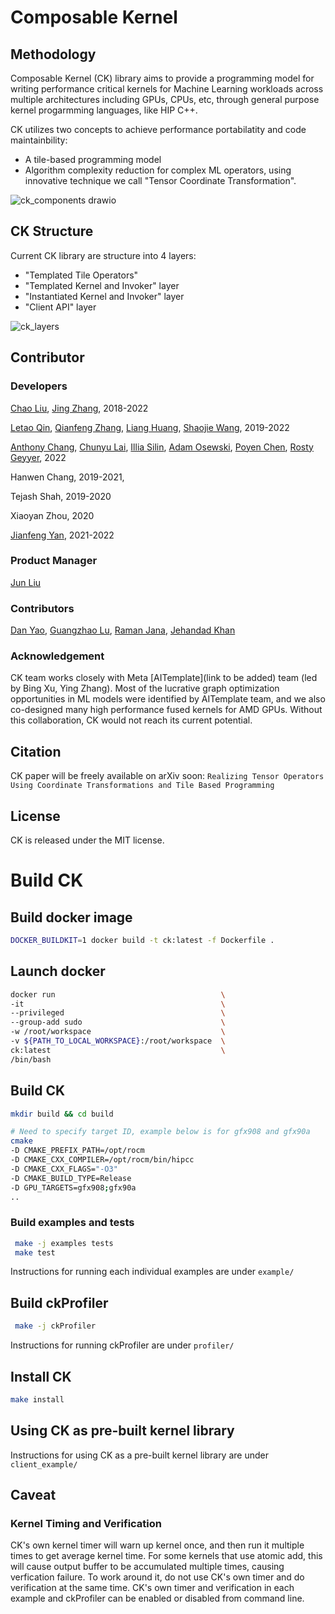 # Composable Kernel

## Methodology
Composable Kernel (CK) library aims to provide a programming model for writing performance critical kernels for Machine Learning workloads across multiple architectures including GPUs, CPUs, etc, through general purpose kernel progarmming languages, like HIP C++.

CK utilizes two concepts to achieve performance portabilatity and code maintainbility:
* A tile-based programming model
* Algorithm complexity reduction for complex ML operators, using innovative technique we call "Tensor Coordinate Transformation".

![ck_components drawio](https://user-images.githubusercontent.com/22615726/193490227-da9835fd-f942-4211-8131-f9d303f27c00.png)

## CK Structure
Current CK library are structure into 4 layers:
* "Templated Tile Operators"
* "Templated Kernel and Invoker" layer
* "Instantiated Kernel and Invoker" layer
* "Client API" layer

![ck_layers](https://user-images.githubusercontent.com/22615726/193490216-12d561d5-42ff-4a09-b65d-8e6ddfa2ac89.png)

## Contributor
### Developers
[Chao Liu](https://github.com/asroy), [Jing Zhang](https://github.com/zjing14), 2018-2022

[Letao Qin](https://github.com/ltqin), [Qianfeng Zhang](https://github.com/qianfengz), [Liang Huang](https://github.com/carlushuang), [Shaojie Wang](https://github.com/shaojiewang), 2019-2022

[Anthony Chang](https://github.com/rosenrodt), [Chunyu Lai](https://github.com/rocking5566), [Illia Silin](https://github.com/illsilin), [Adam Osewski](https://github.com/aosewski), [Poyen Chen](https://github.com/poyenc), [Rosty Geyyer](https://github.com/geyyer), 2022

Hanwen Chang, 2019-2021,

Tejash Shah, 2019-2020

Xiaoyan Zhou, 2020

[Jianfeng Yan](https://github.com/j4yan), 2021-2022


### Product Manager
[Jun Liu](https://github.com/junliume)

### Contributors
[Dan Yao](https://github.com/danyao12), [Guangzhao Lu](https://github.com/guangzlu), [Raman Jana](https://github.com/ramjana), [Jehandad Khan](https://github.com/JehandadKhan)

### Acknowledgement
CK team works closely with Meta [AITemplate](link to be added) team (led by Bing Xu, Ying Zhang). Most of the lucrative graph optimization opportunities in ML models were identified by AITemplate team, and we also co-designed many high performance fused kernels for AMD GPUs. Without this collaboration, CK would not reach its current potential.

## Citation
CK paper will be freely available on arXiv soon: 
```Realizing Tensor Operators Using Coordinate Transformations and Tile Based Programming```

## License
CK is released under the MIT license.


# Build CK

## Build docker image
```bash
DOCKER_BUILDKIT=1 docker build -t ck:latest -f Dockerfile .
```

## Launch docker
```bash
docker run                                     \
-it                                            \
--privileged                                   \
--group-add sudo                               \
-w /root/workspace                             \
-v ${PATH_TO_LOCAL_WORKSPACE}:/root/workspace  \
ck:latest                                      \
/bin/bash
```

## Build CK
```bash
mkdir build && cd build

# Need to specify target ID, example below is for gfx908 and gfx90a
cmake                                                                                             \
-D CMAKE_PREFIX_PATH=/opt/rocm                                                                    \
-D CMAKE_CXX_COMPILER=/opt/rocm/bin/hipcc                                                         \
-D CMAKE_CXX_FLAGS="-O3"                                                                          \
-D CMAKE_BUILD_TYPE=Release                                                                       \
-D GPU_TARGETS=gfx908;gfx90a                                                                      \
..
```

### Build examples and tests
```bash
 make -j examples tests
 make test
```

Instructions for running each individual examples are under ```example/```


## Build ckProfiler
```bash
 make -j ckProfiler
```
Instructions for running ckProfiler are under ```profiler/```

## Install CK
```bash
make install
```

## Using CK as pre-built kernel library
Instructions for using CK as a pre-built kernel library are under ```client_example/```

## Caveat
### Kernel Timing and Verification
CK's own kernel timer will warn up kernel once, and then run it multiple times
to get average kernel time. For some kernels that use atomic add, this will cause
output buffer to be accumulated multiple times, causing verfication failure.
To work around it, do not use CK's own timer and do verification at the same time.
CK's own timer and verification in each example and ckProfiler can be enabled or
disabled from command line.
